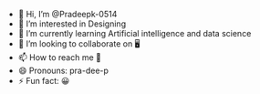 - 👋 Hi, I’m @Pradeepk-0514
- 👀 I’m interested in Designing 
- 🌱 I’m currently learning Artificial intelligence and data science 
- 💞️ I’m looking to collaborate on 🖥️
- 📫 How to reach me 📱
- 😄 Pronouns: pra-dee-p
- ⚡ Fun fact: 😀

<!---
Pradeepk-0514/Pradeepk-0514 is a ✨ special ✨ repository because its `README.md` (this file) appears on your GitHub profile.
You can click the Preview link to take a look at your changes.
--->
